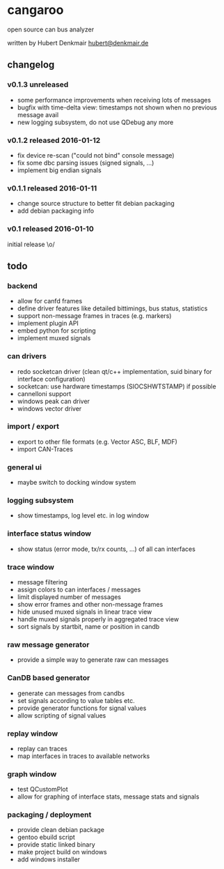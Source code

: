 # cangaroo
open source can bus analyzer

written by Hubert Denkmair <hubert@denkmair.de>

## changelog


### v0.1.3 unreleased
* some performance improvements when receiving lots of messages 
* bugfix with time-delta view: timestamps not shown when no previous message avail
* new logging subsystem, do not use QDebug any more

### v0.1.2 released 2016-01-12
* fix device re-scan ("could not bind" console message)
* fix some dbc parsing issues (signed signals, ...)
* implement big endian signals

### v0.1.1 released 2016-01-11
* change source structure to better fit debian packaging
* add debian packaging info

### v0.1 released 2016-01-10
initial release \o/



## todo

### backend
* allow for canfd frames
* define driver features like detailed bittimings, bus status, statistics
* support non-message frames in traces (e.g. markers)
* implement plugin API
* embed python for scripting
* implement muxed signals

### can drivers
* redo socketcan driver (clean qt/c++ implementation, suid binary for interface configuration)
* socketcan: use hardware timestamps (SIOCSHWTSTAMP) if possible
* cannelloni support
* windows peak can driver
* windows vector driver

### import / export
* export to other file formats (e.g. Vector ASC, BLF, MDF)
* import CAN-Traces

### general ui
* maybe switch to docking window system

### logging subsystem
* show timestamps, log level etc. in log window

### interface status window
* show status (error mode, tx/rx counts, ...) of all can interfaces

### trace window
* message filtering
* assign colors to can interfaces / messages
* limit displayed number of messages
* show error frames and other non-message frames
* hide unused muxed signals in linear trace view
* handle muxed signals properly in aggregated trace view
* sort signals by startbit, name or position in candb

### raw message generator
* provide a simple way to generate raw can messages

### CanDB based generator
* generate can messages from candbs
* set signals according to value tables etc.
* provide generator functions for signal values
* allow scripting of signal values

### replay window
* replay can traces
* map interfaces in traces to available networks

### graph window
* test QCustomPlot
* allow for graphing of interface stats, message stats and signals

### packaging / deployment
* provide clean debian package
* gentoo ebuild script
* provide static linked binary
* make project build on windows
* add windows installer

